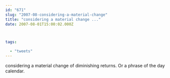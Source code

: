 ```yaml
---
id: "671"
slug: "2007-08-considering-a-material-change"
title: "considering a material change ..."
date: 2007-08-01T15:00:02.000Z



tags:

  - "tweets"
---
```

<div class="sqs-html-content">
  <p>considering a material change of diminishing returns.  Or a phrase of the day calendar.</p>
</div>
